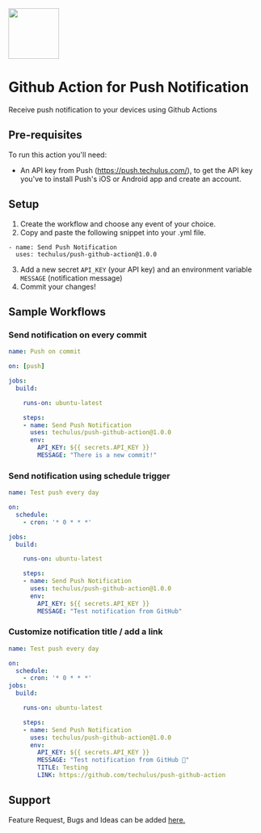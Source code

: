 <img width="100" src="https://push.techulus.com/static/media/logo.5b69d510.svg"/>

# Github Action for Push Notification
Receive push notification to your devices using Github Actions

## Pre-requisites

To run this action you'll need:

- An API key from Push (https://push.techulus.com/), to get the API key you've to install Push's iOS or Android app and create an account.

## Setup

1. Create the workflow and choose any event of your choice.
2. Copy and paste the following snippet into your .yml file.
```
- name: Send Push Notification
  uses: techulus/push-github-action@1.0.0
```
3. Add a new secret `API_KEY` (your API key) and an environment variable `MESSAGE` (notification message)
4. Commit your changes!

## Sample Workflows

### Send notification on every commit

```yaml
name: Push on commit

on: [push]

jobs:
  build:

    runs-on: ubuntu-latest

    steps:
    - name: Send Push Notification
      uses: techulus/push-github-action@1.0.0
      env:
        API_KEY: ${{ secrets.API_KEY }}
        MESSAGE: "There is a new commit!"
```

### Send notification using schedule trigger

```yaml
name: Test push every day

on: 
  schedule:
    - cron: '* 0 * * *'

jobs:
  build:

    runs-on: ubuntu-latest

    steps:
    - name: Send Push Notification
      uses: techulus/push-github-action@1.0.0
      env:
        API_KEY: ${{ secrets.API_KEY }}
        MESSAGE: "Test notification from GitHub"
```

### Customize notification title / add a link
```yaml
name: Test push every day

on: 
  schedule:
    - cron: '* 0 * * *'
jobs:
  build:

    runs-on: ubuntu-latest

    steps:
    - name: Send Push Notification
      uses: techulus/push-github-action@1.0.0
      env:
        API_KEY: ${{ secrets.API_KEY }}
        MESSAGE: "Test notification from GitHub 🧪"
        TITLE: Testing
        LINK: https://github.com/techulus/push-github-action
```

## Support
Feature Request, Bugs and Ideas can be added [here.](https://pushbytechulus.freshdesk.com/support/tickets/new)
